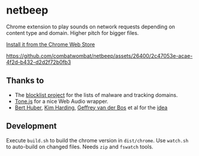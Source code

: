 # netbeep
Chrome extension to play sounds on network requests depending on content type and domain. Higher pitch for bigger files.

[Install it from the Chrome Web Store](https://chromewebstore.google.com/detail/netbeep/hcgpboeddcgldkgimfmcnfloonkccfmi)

https://github.com/combatwombat/netbeep/assets/26400/2c47053e-acae-4f2d-b432-d2d2f72b0fb3

## Thanks to 
- The [blocklist project](https://github.com/blocklistproject/Lists) for the lists of malware and tracking domains.
- [Tone.js](https://github.com/Tonejs/Tone.js) for a nice Web Audio wrapper.
- [Bert Huber](https://fosstodon.org/@bert_hubert), [Kim Harding](https://mastodon.scot/@kim_harding), [Geffrey van der Bos](https://pkm.social/@geffrey) et al for the [idea](https://hachyderm.io/@kim_harding@mastodon.scot/112319625457374955)

## Development

Execute `build.sh` to build the chrome version in `dist/chrome`. Use `watch.sh` to auto-build on changed files. Needs `zip` and `fswatch` tools.

